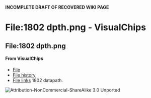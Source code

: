 **INCOMPLETE DRAFT OF RECOVERED WIKI PAGE**

# File:1802 dpth.png - VisualChips


	

	
	


## File:1802 dpth.png


	

		


#### From VisualChips


		

		

		

- [File](#file)
- [File history](#filehistory)
- [File links](#filelinks)
1802 datapath.



![Attribution-NonCommercial-ShareAlike 3.0 Unported](http://i.creativecommons.org/l/by-nc-sa/3.0/88x31.png)

